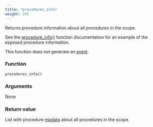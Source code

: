 ```yaml
---
title: "procedures_info"
weight: 291
---
```


Returns procedure information about all procedures in the scope.

See the [procedure_info()](../procedure_info) function documentation for an example of the exposed procedure information.

This function does *not* generate an [event](../../overview/events).

### Function

`procedures_info()`

### Arguments

None

### Return value

List with procedure [mpdata](../../data-types/mpdata)  about all procedures in the scope.
